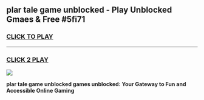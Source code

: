 
## plar tale game unblocked - Play Unblocked Gmaes & Free #5fi71
<h3>
<a href="https://news.freeplayer.one?title=plar_tale_game_unblocked&ref=03M">CLICK TO PLAY</a></h3>
<hr>

<h3>
<a href="https://news.freeplayer.one?title=plar_tale_game_unblocked&ref=03M">CLICK 2 PLAY</a>
  
</h3>

<a href="https://news.freeplayer.one?title=plar_tale_game_unblocked&ref=03M"><img src="https://clearcache.store/games.png"></a>


**plar tale game unblocked games unblocked: Your Gateway to Fun and Accessible Online Gaming**
